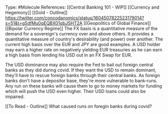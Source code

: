 Type: #Molecule 
References: [[Central Banking 101 - WIP]]
[[Currency and Hegemony]]
[[Gold - Outline]]
https://twitter.com/concodanomics/status/1604507822523179014?s=51&t=g5dfMu0qEQBX01qbJSHT2A
[[Geopolitics of Global Finance]]
[[Bipolar Currency Regime]]
The FX basis is a quantitative measure of the demand for a sovereign's currency over and above others. It provides a quantitative measure of country's desirability (and power) over another. The current high basis over the EUR and JPY are good examples. A USD holder may earn a higher rate on negatively yielding EUR treasuries as he can earn a high basis from lending his USD out in an FX Swap for EUR. 

The USD dominance may also require the Fed to bail out foreign central banks as they did during covid. If they want the USD to remain dominant, they'll have to rescue foreign banks through their central banks. As foreign banks don't have a depositor base, they're more vulnerable to bank-runs. Any run on these banks will cause them to go to money markets for funding which will push the USD even higher. Their USD loans could also be impaired. 

[[To Read - Outline]]
What caused runs on foregin  banks during covid?
